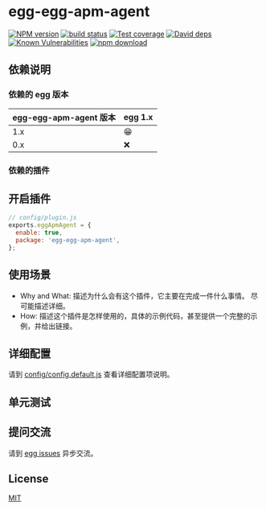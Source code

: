 # egg-egg-apm-agent

[![NPM version][npm-image]][npm-url]
[![build status][travis-image]][travis-url]
[![Test coverage][codecov-image]][codecov-url]
[![David deps][david-image]][david-url]
[![Known Vulnerabilities][snyk-image]][snyk-url]
[![npm download][download-image]][download-url]

[npm-image]: https://img.shields.io/npm/v/egg-egg-apm-agent.svg?style=flat-square
[npm-url]: https://npmjs.org/package/egg-egg-apm-agent
[travis-image]: https://img.shields.io/travis/eggjs/egg-egg-apm-agent.svg?style=flat-square
[travis-url]: https://travis-ci.org/eggjs/egg-egg-apm-agent
[codecov-image]: https://img.shields.io/codecov/c/github/eggjs/egg-egg-apm-agent.svg?style=flat-square
[codecov-url]: https://codecov.io/github/eggjs/egg-egg-apm-agent?branch=master
[david-image]: https://img.shields.io/david/eggjs/egg-egg-apm-agent.svg?style=flat-square
[david-url]: https://david-dm.org/eggjs/egg-egg-apm-agent
[snyk-image]: https://snyk.io/test/npm/egg-egg-apm-agent/badge.svg?style=flat-square
[snyk-url]: https://snyk.io/test/npm/egg-egg-apm-agent
[download-image]: https://img.shields.io/npm/dm/egg-egg-apm-agent.svg?style=flat-square
[download-url]: https://npmjs.org/package/egg-egg-apm-agent

<!--
Description here.
-->

## 依赖说明

### 依赖的 egg 版本

egg-egg-apm-agent 版本 | egg 1.x
--- | ---
1.x | 😁
0.x | ❌

### 依赖的插件
<!--

如果有依赖其它插件，请在这里特别说明。如

- security
- multipart

-->

## 开启插件

```js
// config/plugin.js
exports.eggApmAgent = {
  enable: true,
  package: 'egg-egg-apm-agent',
};
```

## 使用场景

- Why and What: 描述为什么会有这个插件，它主要在完成一件什么事情。
尽可能描述详细。
- How: 描述这个插件是怎样使用的，具体的示例代码，甚至提供一个完整的示例，并给出链接。

## 详细配置

请到 [config/config.default.js](config/config.default.js) 查看详细配置项说明。

## 单元测试

<!-- 描述如何在单元测试中使用此插件，例如 schedule 如何触发。无则省略。-->

## 提问交流

请到 [egg issues](https://github.com/eggjs/egg/issues) 异步交流。

## License

[MIT](LICENSE)
